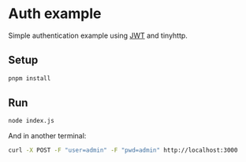 # Auth example

Simple authentication example using [JWT](https://jwt.io/) and tinyhttp.

## Setup

```sh
pnpm install
```

## Run

```sh
node index.js
```

And in another terminal:

```sh
curl -X POST -F "user=admin" -F "pwd=admin" http://localhost:3000
```
